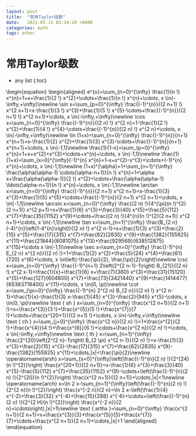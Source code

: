 ```yaml
---
layout: post
title:  "常用Taylor级数"
date:   2021-05-11 02:34:20 +0800
categories: math
tags: other
---
```


# 常用Taylor级数

* any list
{:toc}

\begin{equation}
\begin{aligned}
e^{x}=\sum_{n=0}^{\infty} \frac{1}{n !} x^{n}=1+x+\frac{1}{2 !} x^{2}+\cdots+\frac{1}{n !} x^{n}+\cdots, x \in(-\infty,+\infty)\newline
\sin x=\sum_{p=0}^{\infty} \frac{(-1)^{n}}{(2 n+1) !} x^{2 x+1}=x-\frac{1}{3 !} x^{3}+\frac{1}{5 !} x^{5}-\cdots+\frac{(-1)^{n}}{(2 n+1) !} x^{2 n+1}+\cdots, x \in(-\infty,+\infty)\newline
\cos x=\sum_{n=0}^{\infty} \frac{(-1)^{n}}{(2 n) !} x^{2 n}=1-\frac{1}{2 !} x^{2}+\frac{1}{4 !} x^{4}-\cdots+\frac{(-1)^{n}}{(2 n) !} x^{2 n}+\cdots, x \in(-\infty,+\infty)\newline
\ln (1+x)=\sum_{n=0}^{\infty} \frac{(-1)^{n}}{n+1} x^{n+1}=x-\frac{1}{2} x^{2}+\frac{1}{3} x^{3}-\cdots+\frac{(-1)^{n}}{n+1} x^{n+1}+\cdots, x \in(-1,1]\newline
\frac{1}{1-x}=\sum_{p=0}^{\infty} x^{n}=1+x+x^{2}+x^{3}+\cdots+x^{n}+\cdots, x \in(-1,1)\newline
\frac{1}{1+x}=\sum_{x=0}^{\infty}(-1)^{n} x^{n}=1-x+x^{2}-x^{3}+\cdots+(-1)^{n} x^{n}+\cdots, x \in(-1,1)\newline
(1+x)^{\alpha}=1+\sum_{n=1}^{\infty} \frac{\alpha(\alpha-1) \cdots(\alpha-n+1)}{n !} x^{n}=1+\alpha x+\frac{\alpha(\alpha-1)}{2 !} x^{2}+\cdots+\frac{\alpha(\alpha-1) \ldots(\alpha-n+1)}{n !} x^{n}+\cdots, x \in(-1,1)\newline
\arctan x=\sum_{n=0}^{\infty} \frac{(-1)^{n}}{2 n+1} x^{2 n+1}=x-\frac{1}{3} x^{3}+\frac{1}{5} x^{5}+\cdots+\frac{(-1)^{n}}{2 n+1} x^{2 n+1}+\cdots, x \in[-1,1]\newline
\arcsin x=\sum_{n=0}^{\infty} \frac{(2 n) !}{4^{\pi}(n !)^{2}(2 n+1)} x^{2 p+1}=x+\frac{1}{6} x^{3}+\frac{3}{40} x^{5}+\frac{5}{112} x^{7}+\frac{35}{1152} x^{9}+\cdots+\frac{(2 n) !}{4^{n}(n !)^{2}(2 n+1)} x^{2 n+1}+\cdots, x \in(-1,1)\newline
\tan x=\sum_{n=1}^{\infty} \frac{B_{2 n}(-4)^{n}\left(1-4^{n}\right)}{(2 n) !} x^{2 n-1}=x+\frac{1}{3} x^{3}+\frac{2}{15} x^{5}+\frac{17}{315} x^{7}+\frac{62}{2835} x^{9}+\frac{1382}{155925} x^{11}+\frac{21844}{6081075} x^{13}+\frac{929569}{638512875} x^{15}+\cdots x \in(-1,1)\newline
\sec x=\sum_{n=0}^{\infty} \frac{(-1)^{n} E_{2 n} x^{2 n}}{(2 n) !}=1+\frac{1}{2} x^{2}+\frac{5}{24} x^{4}+\frac{61}{720} x^{6}+\cdots, x \in\left(-\frac{\pi}{2}, \frac{\pi}{2}\right)\newline
\csc x=\sum_{n=0}^{\infty} \frac{(-1)^{n+1} 2\left(2^{2 n-1}-1\right) B_{21}}{(2 n) !} x^{2 x-1}=\frac{1}{x}+\frac{1}{6} x+\frac{7}{360} x^{3}+\frac{31}{15120} x^{5}+\frac{127}{604800} x^{7}+\frac{73}{3421440} x^{9}+\frac{1414477}{65383718400} x^{11}+\cdots, x \in(0, \pi)\newline
\cot x=\sum_{\pi=0}^{\infty} \frac{(-1)^{n} 2^{2 n} B_{2 n}}{(2 n) !} x^{2 n-1}=\frac{1}{x}-\frac{1}{3} x-\frac{1}{45} x^{3}-\frac{2}{945} x^{5}-\cdots, x \in(0, \pi)\newline
\text { sh } x=\sum_{n=0}^{\infty} \frac{x^{2 n+1}}{(2 n+1) !}=x+\frac{x^{3}}{3 !}+\frac{x^{5}}{5 !}+\frac{x^{7}}{7 !}+\cdots+\frac{x^{20+1}}{(2 n+1) !}+\cdots, x \in(-\infty,+\infty)\newline
\text { ch } x=\sum_{j=0}^{\infty} \frac{x^{2 n}}{(2 n) !}=1+\frac{x^{2}}{2 !}+\frac{x^{4}}{4 !}+\frac{x^{6}}{6 !}+\cdots+\frac{x^{2 n}}{(2 n) !}+\cdots, x \in(-\infty,+\infty)\newline
\text { th } x=\sum_{n=1}^{\infty} \frac{2^{20}\left(2^{2 n}-1\right) B_{2 \pi} x^{2 n-1}}{(2 n) !}=x-\frac{1}{3} x^{3}+\frac{2}{15} x^{3}-\frac{17}{315} x^{7}+\frac{62}{2835} x^{9}-\frac{1382}{155925} x^{11}+\cdots,|x|<\frac{\pi}{2}\newline
\operatorname{arsh} x=\sum_{x=0}^{\infty}\left(\frac{(-1)^{n}(2 n) !}{2^{24}(n !)^{2}}\right) \frac{x^{20+1}}{(2 n+1)}=x-\frac{1}{6} x^{3}+\frac{3}{40} x^{5}-\frac{5}{112} x^{7}+\frac{35}{1152} x^{9}-\cdots+\left(\frac{(-1)^{n}(2 n) !}{2^{20}(n !)^{2}}\right) \frac{x^{2 n+1}}{(2 n+1)}+\cdots,|x|<1\newline
\operatorname{arch} x=\ln 2 x-\sum_{n=1}^{\infty}\left(\frac{(-1)^{n}(2 n) !}{2^{2 n}(n !)^{2}}\right) \frac{x^{-2 n}}{2 n}=\ln 2 x-\left(\frac{1}{4} x^{-2}+\frac{3}{32} x^{-4}+\frac{15}{288} x^{-6}+\cdots+\left(\frac{(-1)^{n}(2 n) !}{2^{2 H}(n !)^{2}}\right) \frac{x^{-2 n}}{2 n}+\cdots\right),|x|>1\newline
\text { arthx }=\sum_{n=0}^{\infty} \frac{x^{2 n+1}}{2 n+1}=x+\frac{x^{3}}{3}+\frac{x^{5}}{5}+\frac{x^{7}}{7}+\cdots+\frac{x^{2 n+1}}{2 n+1}+\cdots,|x|<1
\end{aligned}
\end{equation}